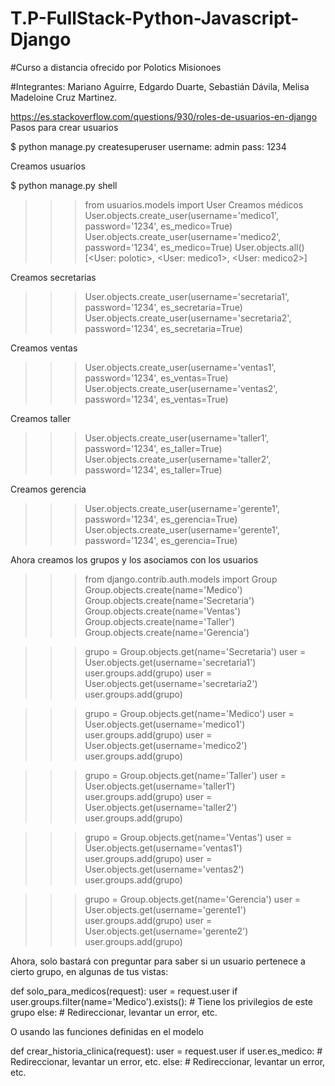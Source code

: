 # T.P-FullStack-Python-Javascript-Django

#Curso a distancia ofrecido por Polotics Misionoes

#Integrantes: Mariano Aguirre, Edgardo Duarte, Sebastián Dávila, Melisa Madeloine Cruz Martinez. 

https://es.stackoverflow.com/questions/930/roles-de-usuarios-en-django
Pasos para crear usuarios

$ python manage.py createsuperuser
username: admin
pass: 1234

Creamos usuarios

$ python manage.py shell

> > > from usuarios.models import User
> > > Creamos médicos
> > > User.objects.create_user(username='medico1', password='1234', es_medico=True)
> > > User.objects.create_user(username='medico2', password='1234', es_medico=True)
> > > User.objects.all()
> > > [<User: polotic>, <User: medico1>, <User: medico2>]

Creamos secretarias

> > > User.objects.create_user(username='secretaria1', password='1234', es_secretaria=True)
> > > User.objects.create_user(username='secretaria2', password='1234', es_secretaria=True)

Creamos ventas

> > > User.objects.create_user(username='ventas1', password='1234', es_ventas=True)
> > > User.objects.create_user(username='ventas2', password='1234', es_ventas=True)

Creamos taller

> > > User.objects.create_user(username='taller1', password='1234', es_taller=True)
> > > User.objects.create_user(username='taller2', password='1234', es_taller=True)

Creamos gerencia

> > > User.objects.create_user(username='gerente1', password='1234', es_gerencia=True)
> > > User.objects.create_user(username='gerente1', password='1234', es_gerencia=True)

Ahora creamos los grupos y los asociamos con los usuarios

> > > from django.contrib.auth.models import Group
> > > Group.objects.create(name='Medico')
> > > Group.objects.create(name='Secretaria')
> > > Group.objects.create(name='Ventas')
> > > Group.objects.create(name='Taller')
> > > Group.objects.create(name='Gerencia')

> > > grupo = Group.objects.get(name='Secretaria')
> > > user = User.objects.get(username='secretaria1')
> > > user.groups.add(grupo)
> > > user = User.objects.get(username='secretaria2')
> > > user.groups.add(grupo)

> > > grupo = Group.objects.get(name='Medico')
> > > user = User.objects.get(username='medico1')
> > > user.groups.add(grupo)
> > > user = User.objects.get(username='medico2')
> > > user.groups.add(grupo)

> > > grupo = Group.objects.get(name='Taller')
> > > user = User.objects.get(username='taller1')
> > > user.groups.add(grupo)
> > > user = User.objects.get(username='taller2')
> > > user.groups.add(grupo)

> > > grupo = Group.objects.get(name='Ventas')
> > > user = User.objects.get(username='ventas1')
> > > user.groups.add(grupo)
> > > user = User.objects.get(username='ventas2')
> > > user.groups.add(grupo)

> > > grupo = Group.objects.get(name='Gerencia')
> > > user = User.objects.get(username='gerente1')
> > > user.groups.add(grupo)
> > > user = User.objects.get(username='gerente2')
> > > user.groups.add(grupo)

Ahora, solo bastará con preguntar para saber si un usuario pertenece a cierto grupo, en algunas de tus vistas:

def solo_para_medicos(request):
user = request.user
if user.groups.filter(name='Medico').exists(): # Tiene los privilegios de este grupo
else: # Redireccionar, levantar un error, etc.

O usando las funciones definidas en el modelo

def crear_historia_clinica(request):
user = request.user
if user.es_medico: # Redireccionar, levantar un error, etc.
else: # Redireccionar, levantar un error, etc.
